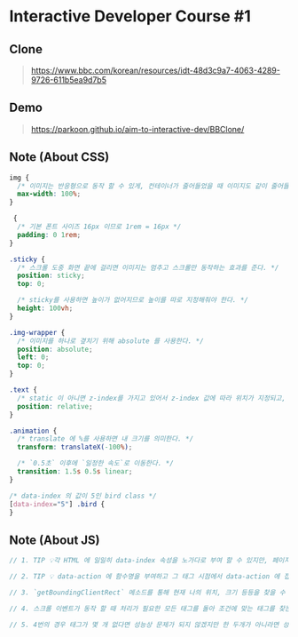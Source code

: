 # Interactive Developer Course #1

## Clone

> https://www.bbc.com/korean/resources/idt-48d3c9a7-4063-4289-9726-611b5ea9d7b5

## Demo

> https://parkoon.github.io/aim-to-interactive-dev/BBClone/

## Note (About CSS)

```css
img {
  /* 이미지는 반응형으로 동작 할 수 있게, 컨테이너가 줄어들었을 때 이미지도 같이 줄어들게 처리 */
  max-width: 100%;
}
```

```css
 {
  /* 기본 폰트 사이즈 16px 이므로 1rem = 16px */
  padding: 0 1rem;
}
```

```css
.sticky {
  /* 스크롤 도중 화면 끝에 걸리면 이미지는 멈추고 스크롤만 동작하는 효과를 준다. */
  position: sticky;
  top: 0;

  /* sticky를 사용하면 높이가 없어지므로 높이를 따로 지정해줘야 한다. */
  height: 100vh;
}
```

```css
.img-wrapper {
  /* 이미지를 하나로 곂치기 위해 absolute 를 사용한다. */
  position: absolute;
  left: 0;
  top: 0;
}
```

```css
.text {
  /* static 이 아니면 z-index를 가지고 있어서 z-index 값에 따라 위치가 지정되고, 지정이 되어있지 않으면 아래 있는 영역이 위로 올라온다. */
  position: relative;
}
```

```css
.animation {
  /* translate 에 %를 사용하면 내 크기를 의미한다. */
  transform: translateX(-100%);

  /* `0.5초` 이후에 `일정한 속도`로 이동한다. */
  transition: 1.5s 0.5s linear;
}
```

```css
/* data-index 의 값이 5인 bird class */
[data-index="5"] .bird {
}
```

## Note (About JS)

```javascript
// 1. TIP 💡각 HTML 에 일일히 data-index 속성을 노가다로 부여 할 수 있지만, 페이지가 로드 되었을 때 태그 를 찾아 for 문으로 data-index 를 삽입 할 수 있다.

// 2. TIP 💡 data-action 에 함수명을 부여하고 그 태그 시점에서 data-action 에 접근하여 함수를 실행한다.

// 3. `getBoundingClientRect` 메소드를 통해 현재 나의 위치, 크기 등등을 찾을 수 있다. 스크롤 + 위치에 따른 이벤트 처리 시 아주 유용하게 쓰일 수 있겠다.

// 4. 스크롤 이벤트가 동작 할 때 처리가 필요한 모든 태그를 돌아 조건에 맞는 태그를 찾는다.

// 5. 4번의 경우 태그가 몇 개 없다면 성능상 문제가 되지 않겠지만 한 두개가 아니라면 성능 이슈가 생길 수 있다. 이 때 `IntersectionObserver` 를 사용한다. `IntersectionObserver` 는 관찰 할 객체를 지정하고 그 객체가 사라지거나 보여질 때 특정 동작을 할 수 있다.
```
